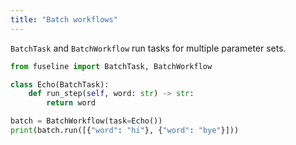 ```yaml
---
title: "Batch workflows"
---
```


`BatchTask` and `BatchWorkflow` run tasks for multiple parameter sets.

```python
from fuseline import BatchTask, BatchWorkflow

class Echo(BatchTask):
    def run_step(self, word: str) -> str:
        return word

batch = BatchWorkflow(task=Echo())
print(batch.run([{"word": "hi"}, {"word": "bye"}]))
```
